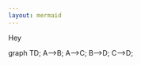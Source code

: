 ```yaml
---
layout: mermaid
---
```

Hey

<div class="mermaid"> graph TD; A-->B; A-->C; B-->D; C-->D; </div>

<script src="/lib/js/mermaid.js"></script>
